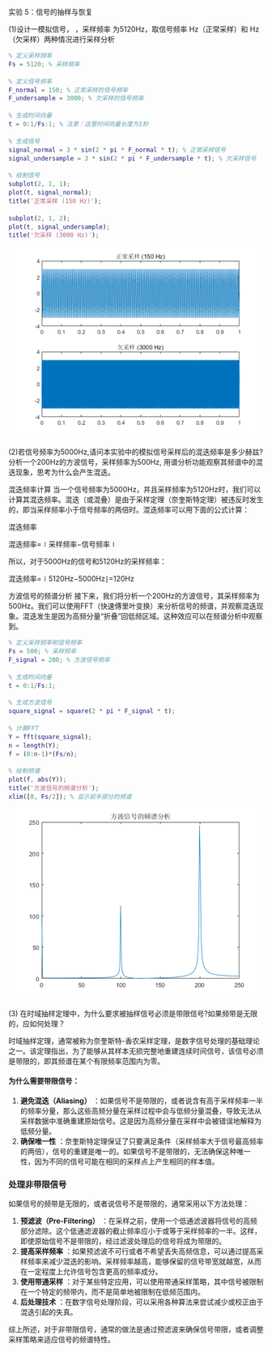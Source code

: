 实验 5：信号的抽样与恢复 


(1)设计一模拟信号， ，采样频率 为5120Hz，取信号频率  Hz（正常采样）和  Hz（欠采样）两种情况进行采样分析


```matlab
% 定义采样频率
Fs = 5120; % 采样频率

% 定义信号频率
F_normal = 150; % 正常采样的信号频率
F_undersample = 3000; % 欠采样的信号频率

% 生成时间向量
t = 0:1/Fs:1; % 注意：这里时间向量长度为1秒

% 生成信号
signal_normal = 3 * sin(2 * pi * F_normal * t); % 正常采样信号
signal_undersample = 3 * sin(2 * pi * F_undersample * t); % 欠采样信号

% 绘制信号
subplot(2, 1, 1);
plot(t, signal_normal);
title('正常采样 (150 Hz)');

subplot(2, 1, 2);
plot(t, signal_undersample);
title('欠采样 (3000 Hz)');

```

    
    


    
![png](/matlabtest5_files/matlabtest5_2_1.png)
    


(2)若信号频率为5000Hz,请问本实验中的模拟信号采样后的混迭频率是多少赫兹? 分析一个200Hz的方波信号，采样频率为500Hz,
用谱分析功能观察其频谱中的混迭现象，思考为什么会产生混迭。

混迭频率计算
当一个信号频率为5000Hz，并且采样频率为5120Hz时，我们可以计算其混迭频率。混迭（或混叠）是由于采样定理（奈奎斯特定理）被违反时发生的，即当采样频率小于信号频率的两倍时。混迭频率可以用下面的公式计算：

混迭频率

混迭频率=∣采样频率−信号频率∣

所以，对于5000Hz的信号和5120Hz的采样频率：


混迭频率=∣5120Hz−5000Hz∣=120Hz

方波信号的频谱分析
接下来，我们将分析一个200Hz的方波信号，其采样频率为500Hz。我们可以使用FFT（快速傅里叶变换）来分析信号的频谱，并观察混迭现象。混迭发生是因为高频分量“折叠”回低频区域。这种效应可以在频谱分析中观察到。


```matlab
% 定义采样频率和信号频率
Fs = 500; % 采样频率
F_signal = 200; % 方波信号频率

% 生成时间向量
t = 0:1/Fs:1;

% 生成方波信号
square_signal = square(2 * pi * F_signal * t);

% 计算FFT
Y = fft(square_signal);
n = length(Y);
f = (0:n-1)*(Fs/n);

% 绘制频谱
plot(f, abs(Y));
title('方波信号的频谱分析');
xlim([0, Fs/2]); % 显示前半部分的频谱
```

    
    


    
![png](matlabtest5_files/matlabtest5_5_1.png)
    


(3) 在时域抽样定理中，为什么要求被抽样信号必须是带限信号?如果频带是无限的，应如何处理？

时域抽样定理，通常被称为奈奎斯特-香农采样定理，是数字信号处理的基础理论之一。该定理指出，为了能够从其样本无损完整地重建连续时间信号，该信号必须是带限的，即其频谱在某个有限频率范围内为零。
#### 为什么需要带限信号： 
1. **避免混迭（Aliasing）** ：如果信号不是带限的，或者说含有高于采样频率一半的频率分量，那么这些高频分量在采样过程中会与低频分量混叠，导致无法从采样数据中准确重建原始信号。这是因为高频分量在采样中会被错误地解释为低频分量。 
2. **确保唯一性** ：奈奎斯特定理保证了只要满足条件（采样频率大于信号最高频率的两倍），信号的重建是唯一的。如果信号不是带限的，无法确保这种唯一性，因为不同的信号可能在相同的采样点上产生相同的样本值。
### 处理非带限信号

如果信号的频带是无限的，或者说信号不是带限的，通常采用以下方法处理： 
1. **预滤波（Pre-Filtering）** ：在采样之前，使用一个低通滤波器将信号的高频部分滤除。这个低通滤波器的截止频率应小于或等于采样频率的一半。这样，即使原始信号不是带限的，经过滤波处理后的信号将成为带限的。 
2. **提高采样频率** ：如果预滤波不可行或者不希望丢失高频信息，可以通过提高采样频率来减少混迭的影响。采样频率越高，能够保留的信号带宽就越宽，从而在一定程度上允许信号包含更高的频率成分。 
3. **使用带通采样** ：对于某些特定应用，可以使用带通采样策略，其中信号被限制在一个特定的频带内，而不是简单地被限制在低频范围内。 
4. **后处理技术** ：在数字信号处理阶段，可以采用各种算法来尝试减少或校正由于混迭引起的失真。

综上所述，对于非带限信号，通常的做法是通过预滤波来确保信号带限，或者调整采样策略来适应信号的频谱特性。



```matlab

```
